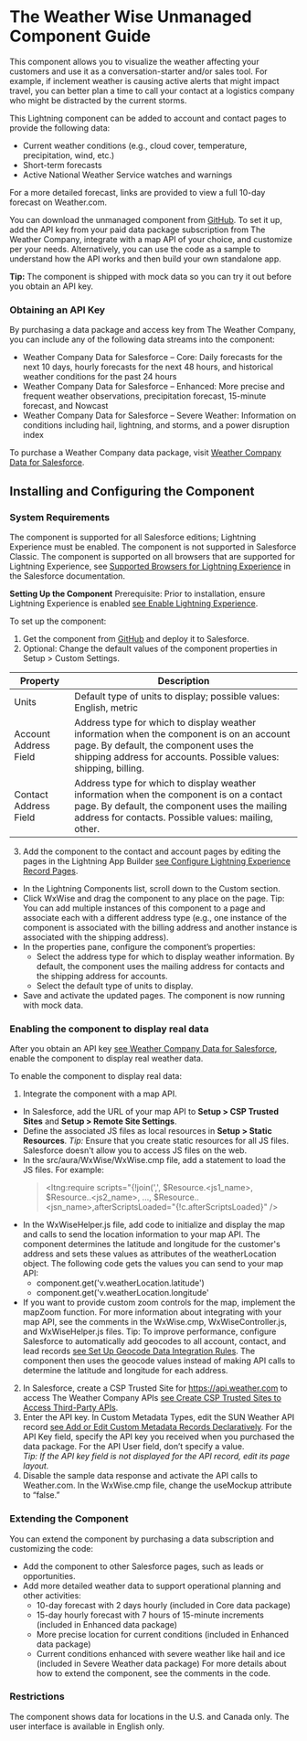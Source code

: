 # The Weather Wise Unmanaged Component Guide

This component allows you to visualize the weather affecting your customers and use it as a conversation-starter and/or sales tool. For example, if inclement weather is causing active alerts that might impact travel, you can better plan a time to call your contact at a logistics company who might be distracted by the current storms.

This Lightning component can be added to account and contact pages to provide the following data:
- Current weather conditions (e.g., cloud cover, temperature, precipitation, wind, etc.)
- Short-term forecasts
- Active National Weather Service watches and warnings 

For a more detailed forecast, links are provided to view a full 10-day forecast on Weather.com.

You can download the unmanaged component from [GitHub](https://github.com/TheWeatherCompany/weather-wise/). To set it up, add the API key from your paid data package subscription from The Weather Company, integrate with a map API of your choice, and customize per your needs. Alternatively, you can use the code as a sample to understand how the API works and then build your own standalone app.

**Tip:** The component is shipped with mock data so you can try it out before you obtain an API key.

### Obtaining an API Key
By purchasing a data package and access key from The Weather Company, you can include any of the following data streams into the component:
- Weather Company Data for Salesforce – Core: Daily forecasts for the next 10 days, hourly forecasts for the next 48 hours, and historical weather conditions for the past 24 hours
- Weather Company Data for Salesforce – Enhanced: More precise and frequent weather observations, precipitation forecast, 15-minute forecast, and Nowcast
- Weather Company Data for Salesforce – Severe Weather: Information on conditions including hail, lightning, and storms, and a power disruption index

To purchase a Weather Company data package, visit [Weather Company Data for Salesforce](https://business.weather.com/products/weather-data-packages-salesforce).

## Installing and Configuring the Component
### System Requirements
The component is supported for all Salesforce editions; Lightning Experience must be enabled. The component is not supported in Salesforce Classic. The component is supported on all browsers that are supported for Lightning Experience, see [Supported Browsers for Lightning Experience](https://help.salesforce.com/articleView?id=getstart_browsers_sfx.htm) in the Salesforce documentation.

**Setting Up the Component**
Prerequisite: Prior to installation, ensure Lightning Experience is enabled [see Enable Lightning Experience](https://help.salesforce.com/articleView?id=lex_enable_intro.htm). 

To set up the component:
1. Get the component from [GitHub](https://github.com/TheWeatherCompany/snapshot/) and deploy it to Salesforce.
2. Optional: Change the default values of the component properties in Setup > Custom Settings.

| Property   | Description   |
| --- |---|
| Units | Default type of units to display; possible values: English, metric |
| Account Address Field | Address type for which to display weather information when the component is on an account page. By default, the component uses the shipping address for accounts. Possible values: shipping, billing.|
| Contact Address Field | Address type for which to display weather information when the component is on a contact page. By default, the component uses the mailing address for contacts. Possible values: mailing, other. |

3. Add the component to the contact and account pages by editing the pages in the Lightning App Builder [see Configure Lightning Experience Record Pages](https://help.salesforce.com/articleView?id=lightning_app_builder_customize_lex_pages.htm). 
  - In the Lightning Components list, scroll down to the Custom section.
  - Click WxWise and drag the component to any place on the page. Tip: You can add multiple instances of this component to a page and associate each with a different address type (e.g., one instance of the component is associated with the billing address and another instance is associated with the shipping address).
  - In the properties pane, configure the component’s properties:
    - Select the address type for which to display weather information. By default, the component uses the mailing address for contacts and the shipping address for accounts.
    - Select the default type of units to display. 
  - Save and activate the updated pages.
The component is now running with mock data.

### Enabling the component to display real data
After you obtain an API key [see Weather Company Data for Salesforce](https://business.weather.com/products/weather-data-packages-salesforce), enable the component to display real weather data.

To enable the component to display real data:
1. Integrate the component with a map API.
- In Salesforce, add the URL of your map API to **Setup > CSP Trusted Sites** and **Setup > Remote Site Settings**.
- Define the associated JS files as local resources in **Setup > Static Resources**. *Tip:* Ensure that you create static resources for all JS files. Salesforce doesn't allow you to access JS files on the web.
- In the src/aura/WxWise/WxWise.cmp file, add a statement to load the JS files. For example: 
  > <ltng:require scripts="{!join(',', $Resource.<js1_name>, $Resource..<js2_name>, ..., $Resource..<jsn_name>,afterScriptsLoaded="{!c.afterScriptsLoaded}" />
- In the WxWiseHelper.js file, add code to initialize and display the map and calls to send the location information to your map API. The component determines the latitude and longitude for the customer's address and sets these values as attributes of the weatherLocation object. The following code gets the values you can send to your map API:
  - component.get('v.weatherLocation.latitude')
  - component.get('v.weatherLocation.longitude'
- If you want to provide custom zoom controls for the map, implement the mapZoom function. For more information about integrating with your map API, see the comments in the WxWise.cmp, WxWiseController.js, and WxWiseHelper.js files. Tip: To improve performance, configure Salesforce to automatically add geocodes to all account, contact, and lead records [see Set Up Geocode Data Integration Rules](https://help.salesforce.com/articleView?id=data_dot_com_clean_add_geocode_information_to_all_records.htm). The component then uses the geocode values instead of making API calls to determine the latitude and longitude for each address.   

2. In Salesforce, create a CSP Trusted Site for https://api.weather.com to access The Weather Company APIs [see Create CSP Trusted Sites to Access Third-Party APIs](https://help.salesforce.com/articleView?id=csp_trusted_sites.htm).       
3. Enter the API key. In Custom Metadata Types, edit the SUN Weather API record [see Add or Edit Custom Metadata Records Declaratively](https://help.salesforce.com/articleView?id=custommetadatatypes_ui_populate.htm). For the API Key field, specify the API key you received when you purchased the data package. For the API User field, don’t specify a value.  
*Tip: If the API key field is not displayed for the API record, edit its page layout.*
4. Disable the sample data response and activate the API calls to Weather.com. In the WxWise.cmp file, change the useMockup attribute to “false.”      
        
### Extending the Component
You can extend the component by purchasing a data subscription and customizing the code:
- Add the component to other Salesforce pages, such as leads or opportunities.
- Add more detailed weather data to support operational planning and other activities:
  - 10-day forecast with 2 days hourly (included in Core data package)
  - 15-day hourly forecast with 7 hours of 15-minute increments (included in Enhanced data package)
  - More precise location for current conditions (included in Enhanced data package)
  - Current conditions enhanced with severe weather like hail and ice (included in Severe  Weather data package) 
For more details about how to extend the component, see the comments in the code.

### Restrictions
The component shows data for locations in the U.S. and Canada only. The user interface is available in English only.
